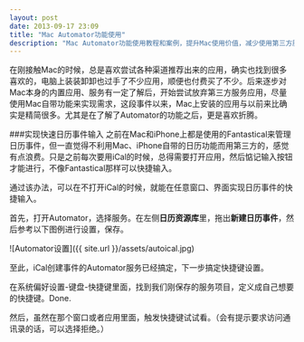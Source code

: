 ```yaml
---
layout: post
date: 2013-09-17 23:09
title: "Mac Automator功能使用"
description: "Mac Automator功能使用教程和案例，提升Mac使用价值，减少使用第三方服务。" 
---
```

在刚接触Mac的时候，总是喜欢尝试各种渠道推荐出来的应用，确实也找到很多喜欢的，电脑上装装卸卸也过手了不少应用，顺便也付费买了不少。后来逐步对Mac本身的内置应用、服务有一定了解后，开始尝试放弃第三方服务应用，尽量使用Mac自带功能来实现需求，这段事件以来，Mac上安装的应用与以前来比确实是精简很多。尤其是在了解了Automator的功能之后，更是喜欢折腾。

###实现快速日历事件输入
之前在Mac和iPhone上都是使用的Fantastical来管理日历事件，但一直觉得不利用Mac、iPhone自带的日历功能而用第三方的，感觉有点浪费。只是之前每次要用iCal的时候，总得需要打开应用，然后惦记输入按钮才能进行，不像Fantastical那样可以快捷输入。

通过该办法，可以在不打开iCal的时候，就能在任意窗口、界面实现日历事件的快捷输入。

首先，打开Automator，选择服务。在左侧**日历资源库**里，拖出**新建日历事件**，然后参考以下图例进行设置，保存。

![Automator设置]({{ site.url }}/assets/autoical.jpg)

至此，iCal创建事件的Automator服务已经搞定，下一步搞定快捷键设置。

在系统偏好设置-键盘-快捷键里面，找到我们刚保存的服务项目，定义成自己想要的快捷键。Done.

然后，虽然在那个窗口或者应用里面，触发快捷键试试看。（会有提示要求访问通讯录的话，可以选择拒绝。）


